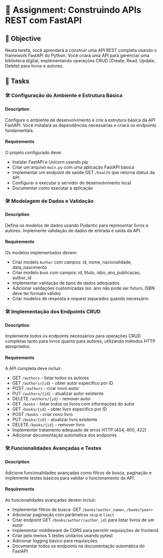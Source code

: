 # 📘 Assignment: Construindo APIs REST com FastAPI

## 🎯 Objective

Nesta tarefa, você aprenderá a construir uma API REST completa usando o framework FastAPI do Python. Você criará uma API para gerenciar uma biblioteca digital, implementando operações CRUD (Create, Read, Update, Delete) para livros e autores.

## 📝 Tasks

### 🛠️ Configuração do Ambiente e Estrutura Básica

#### Description
Configure o ambiente de desenvolvimento e crie a estrutura básica da API FastAPI. Você instalará as dependências necessárias e criará os endpoints fundamentais.

#### Requirements
O projeto configurado deve:

- Instalar FastAPI e Uvicorn usando pip
- Criar um arquivo `main.py` com uma aplicação FastAPI básica
- Implementar um endpoint de saúde GET `/health` que retorna status da API
- Configurar e executar o servidor de desenvolvimento local
- Documentar como executar a aplicação

### 🛠️ Modelagem de Dados e Validação

#### Description
Defina os modelos de dados usando Pydantic para representar livros e autores. Implemente validação de dados de entrada e saída da API.

#### Requirements
Os modelos implementados devem:

- Criar modelo `Author` com campos: id, nome, nacionalidade, data_nascimento
- Criar modelo `Book` com campos: id, titulo, isbn, ano_publicacao, author_id
- Implementar validação de tipos de dados adequados
- Adicionar validações customizadas (ex: ano não pode ser futuro, ISBN deve ter formato válido)
- Criar modelos de resposta e request separados quando necessário

### 🛠️ Implementação dos Endpoints CRUD

#### Description
Implemente todos os endpoints necessários para operações CRUD completas tanto para livros quanto para autores, utilizando métodos HTTP apropriados.

#### Requirements
A API completa deve incluir:

- GET `/authors` - listar todos os autores
- GET `/authors/{id}` - obter autor específico por ID
- POST `/authors` - criar novo autor
- PUT `/authors/{id}` - atualizar autor existente
- DELETE `/authors/{id}` - remover autor
- GET `/books` - listar todos os livros com informações do autor
- GET `/books/{id}` - obter livro específico por ID
- POST `/books` - criar novo livro
- PUT `/books/{id}` - atualizar livro existente
- DELETE `/books/{id}` - remover livro
- Implementar tratamento adequado de erros HTTP (404, 400, 422)
- Adicionar documentação automática dos endpoints

### 🛠️ Funcionalidades Avançadas e Testes

#### Description
Adicione funcionalidades avançadas como filtros de busca, paginação e implemente testes básicos para validar o funcionamento da API.

#### Requirements
As funcionalidades avançadas devem incluir:

- Implementar filtros de busca: GET `/books?author_name=`, `/books?year=`
- Adicionar paginação com parâmetros `skip` e `limit`
- Criar endpoint GET `/books/author/{author_id}` para listar livros de um autor
- Implementar middleware de CORS para permitir requisições de frontend
- Criar pelo menos 5 testes unitários usando pytest
- Adicionar logging básico para requisições
- Documentar todos os endpoints na documentação automática do FastAPI